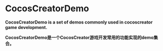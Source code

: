 # CocosCreatorDemo


**CocosCreatorDemo is a set of demos commonly used in cocoscreator game development.**


**CocosCreatorDemo是一个CocosCreator游戏开发常用的功能实现的demo集合。**
